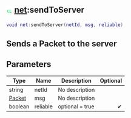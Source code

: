 ## ![client](.gitbook/assets/client.png) [net](./home/net):sendToServer

```lua
void net:sendToServer(netId, msg, reliable)
```

Sends a Packet to the server
------
## Parameters

| Type   | Name | Description | Optional |
| ------ | ---- | ----------- | -------: |
| string | netId | No description |  |
| [Packet](./home/Packet) | msg | No description |  |
| boolean | reliable | optional = true | ✔ |

